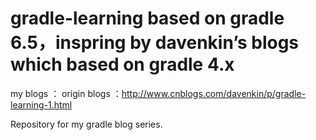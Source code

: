 gradle-learning based on gradle 6.5，inspring by davenkin’s blogs  which based on gradle 4.x 
===============

my blogs ：
origin blogs ：http://www.cnblogs.com/davenkin/p/gradle-learning-1.html

Repository for my gradle blog series.

